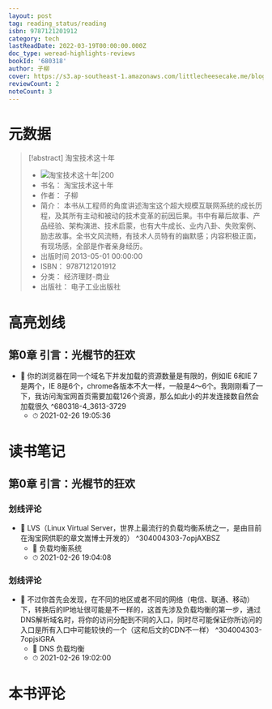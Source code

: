 ```yaml
---
layout: post
tag: reading_status/reading
isbn: 9787121201912
category: tech
lastReadDate: 2022-03-19T00:00:00.000Z
doc_type: weread-highlights-reviews
bookId: '680318'
author: 子柳
cover: https://s3.ap-southeast-1.amazonaws.com/littlecheesecake.me/blog-post/books/淘宝技术这十年.jpg
reviewCount: 2
noteCount: 3
---
```

# 元数据
> [!abstract] 淘宝技术这十年
> - ![ 淘宝技术这十年|200](https://wfqqreader-1252317822.image.myqcloud.com/cover/318/680318/t7_680318.jpg)
> - 书名： 淘宝技术这十年
> - 作者： 子柳
> - 简介： 本书从工程师的角度讲述淘宝这个超大规模互联网系统的成长历程，及其所有主动和被动的技术变革的前因后果。书中有幕后故事、产品经验、架构演进、技术启蒙，也有大牛成长、业内八卦、失败案例、励志故事。全书文风流畅，有技术人员特有的幽默感；内容积极正面，有现场感，全部是作者亲身经历。
> - 出版时间 2013-05-01 00:00:00
> - ISBN： 9787121201912
> - 分类： 经济理财-商业
> - 出版社： 电子工业出版社

# 高亮划线

## 第0章 引言：光棍节的狂欢

 
 

- 📌 你的浏览器在同一个域名下并发加载的资源数量是有限的，例如IE 6和IE 7是两个，IE 8是6个，chrome各版本不大一样，一般是4～6个。我刚刚看了一下，我访问淘宝网首页需要加载126个资源，那么如此小的并发连接数自然会加载很久 ^680318-4_3613-3729
    - ⏱ 2021-02-26 19:05:36 
# 读书笔记

## 第0章 引言：光棍节的狂欢

### 划线评论
- 📌 LVS（Linux Virtual Server，世界上最流行的负载均衡系统之一，是由目前在淘宝网供职的章文嵩博士开发的）  ^304004303-7opjAXBSZ
    - 💭 负载均衡系统
    - ⏱ 2021-02-26 19:04:08

### 划线评论
- 📌 不过你首先会发现，在不同的地区或者不同的网络（电信、联通、移动）下，转换后的IP地址很可能是不一样的，这首先涉及负载均衡的第一步，通过DNS解析域名时，将你的访问分配到不同的入口，同时尽可能保证你所访问的入口是所有入口中可能较快的一个（这和后文的CDN不一样）  ^304004303-7opjsiGRA
    - 💭 DNS 负载均衡
    - ⏱ 2021-02-26 19:02:00
   
# 本书评论

